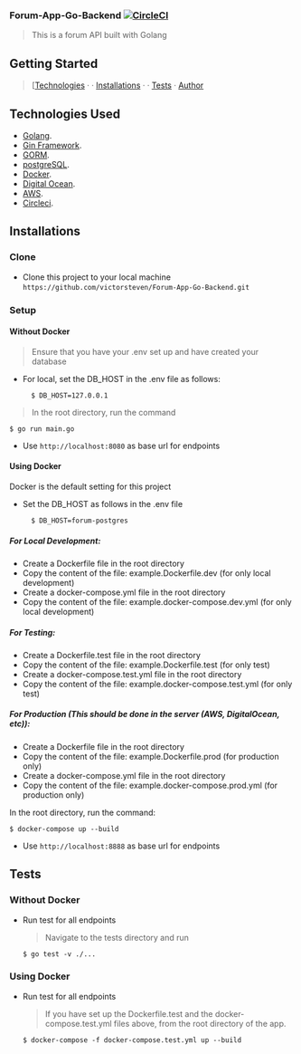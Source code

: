 ### Forum-App-Go-Backend  [![CircleCI](https://circleci.com/gh/victorsteven/Forum-App-Go-Backend.svg?style=svg)](https://circleci.com/gh/victorsteven/Forum-App-Go-Backend)
 

> This is a forum API built with Golang

## Getting Started

> [[Technologies](#technologies-used) &middot;  &middot; [Installations](#installations) &middot; &middot; [Tests](#tests) &middot; [Author](#author)


## Technologies Used

[golang]: (https://golang.org)

- [Golang](https://golang.org).
- [Gin Framework](https://github.com/gin-gonic/gin).
- [GORM](http://gorm.io).
- [postgreSQL](https://www.postgresql.org).
- [Docker](https://www.docker.com/).
- [Digital Ocean](https://www.digitalocean.com).
- [AWS](https://aws.amazon.com).
- [Circleci](https://circleci.com).



## Installations

### Clone

- Clone this project to your local machine `https://github.com/victorsteven/Forum-App-Go-Backend.git`


### Setup

  #### Without Docker

  > Ensure that you have your .env set up and have created your database
  - For local, set the DB_HOST in the .env file as follows:
    ```shell
      $ DB_HOST=127.0.0.1
    ```           
  > In the root directory, run the command
  ```shell
  $ go run main.go
  ```
  - Use `http://localhost:8080` as base url for endpoints


 #### Using Docker

  Docker is the default setting for this project

  - Set the DB_HOST as follows in the .env file
    ```shell
      $ DB_HOST=forum-postgres 
    ```    
  ##### For Local Development:
  - Create a Dockerfile file in the root directory
  - Copy the content of the file: example.Dockerfile.dev (for only local development)
  - Create a docker-compose.yml file in the root directory
  - Copy the content of the file: example.docker-compose.dev.yml (for only local development)

  ##### For Testing:
  - Create a Dockerfile.test file in the root directory
  - Copy the content of the file: example.Dockerfile.test (for only test)
  - Create a docker-compose.test.yml file in the root directory
  - Copy the content of the file: example.docker-compose.test.yml (for only test)
  
  ##### For Production (This should be done in the server (AWS, DigitalOcean, etc)):
  - Create a Dockerfile file in the root directory
  - Copy the content of the file: example.Dockerfile.prod (for production only)
  - Create a docker-compose.yml file in the root directory
  - Copy the content of the file: example.docker-compose.prod.yml (for production only)

  
  In the root directory, run the command:
  ```shell
  $ docker-compose up --build
  ```
  - Use `http://localhost:8888` as base url for endpoints



## Tests

  ### Without Docker

  - Run test for all endpoints
    > Navigate to the tests directory and run
    ```shell
    $ go test -v ./...
    ```

  ### Using Docker

- Run test for all endpoints
  > If you have set up the Dockerfile.test and the docker-compose.test.yml files above, from the root directory of the app.
  ```shell
  $ docker-compose -f docker-compose.test.yml up --build 
  ```


